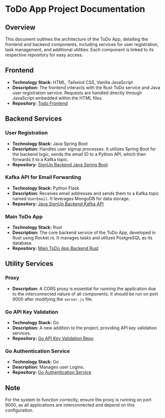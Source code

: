 # ToDo App Project Documentation

## Overview

This document outlines the architecture of the ToDo App, detailing the frontend and backend components, including services for user registration, task management, and additional utilities. Each component is linked to its respective repository for easy access.

## Frontend

- **Technology Stack:** HTML, Tailwind CSS, Vanilla JavaScript
- **Description:** The frontend interacts with the Rust ToDo service and Java user registration service. Requests are handled directly through JavaScript embedded within the HTML files.
- **Repository:** [Todo Frontend](https://github.com/Devesh-N/Todo-Frontend.git)

## Backend Services

### User Registration

- **Technology Stack:** Java Spring Boot
- **Description:** Handles user signup processes. It utilizes Spring Boot for the backend logic, sends the email ID to a Python API, which then forwards it to a Kafka topic.
- **Repository:** [SignUp Backend Java Spring Boot](https://github.com/Devesh-N/todo_register_java.git)

### Kafka API for Email Forwarding

- **Technology Stack:** Python Flask
- **Description:** Receives email addresses and sends them to a Kafka topic named `UserEmail`. It leverages MongoDB for data storage.
- **Repository:** [Java SignUp Backend Kafka API](https://github.com/Devesh-N/python_kafka_todo.git)

### Main ToDo App

- **Technology Stack:** Rust
- **Description:** The core backend service of the ToDo App, developed in Rust using Rocket.rs. It manages tasks and utilizes PostgreSQL as its database.
- **Repository:** [Main ToDo App Backend Rust](https://github.com/Devesh-N/rust-todo-app.git)

## Utility Services

### Proxy

- **Description:** A CORS proxy is essential for running the application due to the interconnected nature of all components. It should be run on port 9000 after modifying the `server.js` file.

### Go API Key Validation

- **Technology Stack:** Go
- **Description:** A new addition to the project, providing API key validation services.
- **Repository:** [Go API Key Validation Repo](https://github.com/Devesh-N/go-api-validation.git)

### Go Authentication Service

- **Technology Stack:** Go
- **Description:** Manages user Logins.
- **Repository:** [Go Authentication Service](https://github.com/Devesh-N/go-todo-main.git) 

## Note

For the system to function correctly, ensure the proxy is running on port 9000, as all applications are interconnected and depend on this configuration.

